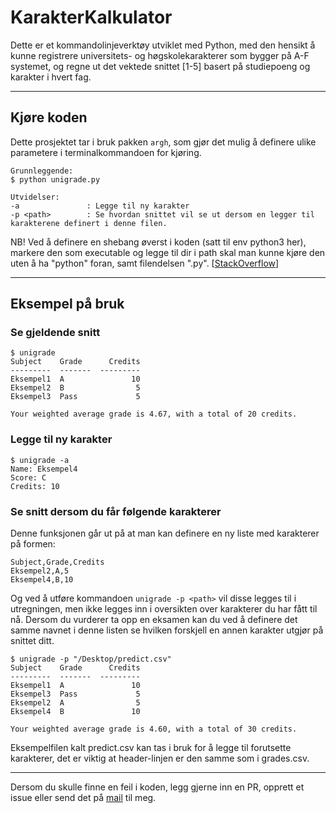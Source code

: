 # KarakterKalkulator

Dette er et kommandolinjeverktøy utviklet med Python, med den hensikt å kunne registrere universitets- og høgskolekarakterer som bygger på A-F systemet, og regne ut det vektede snittet [1-5] basert på studiepoeng og karakter i hvert fag.

---

## Kjøre koden

Dette prosjektet tar i bruk pakken `argh`, som gjør det mulig å definere ulike parametere i terminalkommandoen for kjøring.

```
Grunnleggende:
$ python unigrade.py

Utvidelser:
-a               : Legge til ny karakter
-p <path>        : Se hvordan snittet vil se ut dersom en legger til karakterene definert i denne filen.
```

NB! Ved å definere en shebang øverst i koden (satt til env python3 her), markere den som executable og
legge til dir i path skal man kunne kjøre den uten å ha "python" foran, samt filendelsen ".py". [[StackOverflow](https://stackoverflow.com/questions/27494758/how-do-i-make-a-python-script-executable/27494871)]

---

## Eksempel på bruk

### Se gjeldende snitt

```
$ unigrade
Subject    Grade      Credits
---------  -------  ---------
Eksempel1  A               10
Eksempel2  B                5
Eksempel3  Pass             5

Your weighted average grade is 4.67, with a total of 20 credits.
```

### Legge til ny karakter

```
$ unigrade -a
Name: Eksempel4
Score: C
Credits: 10
```

### Se snitt dersom du får følgende karakterer

Denne funksjonen går ut på at man kan definere en ny liste med karakterer på formen:

```
Subject,Grade,Credits
Eksempel2,A,5
Eksempel4,B,10
```

Og ved å utføre kommandoen `unigrade -p <path>` vil disse legges til i utregningen, men ikke legges inn i oversikten over karakterer du har fått til nå. Dersom du vurderer ta opp en eksamen kan du ved å definere det samme navnet i denne listen se hvilken forskjell en annen karakter utgjør på snittet ditt.

```
$ unigrade -p "/Desktop/predict.csv"
Subject    Grade      Credits
---------  -------  ---------
Eksempel1  A               10
Eksempel3  Pass             5
Eksempel2  A                5
Eksempel4  B               10

Your weighted average grade is 4.60, with a total of 30 credits.
```

Eksempelfilen kalt predict.csv kan tas i bruk for å legge til forutsette karakterer, det er viktig at header-linjen er den samme som i grades.csv.

---

Dersom du skulle finne en feil i koden, legg gjerne inn en PR, opprett et issue eller send det på [mail](mailto:martinjnilsen@icloud.com?subject=[GitHub]%20Karakterkalkulator) til meg.
